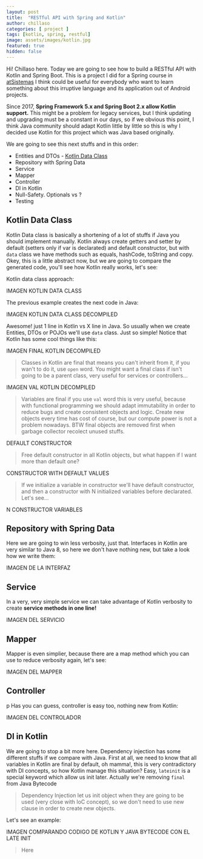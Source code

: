 ```yaml
---
layout: post
title:  "RESTful API with Spring and Kotlin"
author: chillaso
categories: [ project ]
tags: [kotlin, spring, restful]
image: assets/images/kotlin.jpg
featured: true
hidden: false
---
```


Hi! Chillaso here. Today we are going to see how to build a RESTful API with Kotlin and Spring Boot. This is a project I did for a Spring course in [atSistemas](https://www.atsistemas.com) I think could be useful for everybody who want to learn something about this irruptive language and its application out of Android projects.

Since 2017, **Spring Framework 5.x and Spring Boot 2.x allow Kotlin support.** This might be a problem for legacy services, but I think updating and upgrading must be a constant in our days, so if we obvious this point, I think Java community should adapt Kotlin little by little so this is why I decided use Kotlin for this project which was Java based originally.

We are going to see this next stuffs and in this order:

* Entities and DTOs - [Kotlin Data Class](https://kotlinlang.org/docs/reference/data-classes.html)
* Repository with Spring Data
* Service
* Mapper
* Controller
* DI in Kotlin
* Null-Safety. Optionals vs ?
* Testing

## Kotlin Data Class

Kotlin Data class is basically a shortening of a lot of stuffs if Java you should implement manually. Kotlin always create getters and setter by default (setters only if var is declarated) and default constructor, but with `data` class we have methods such as equals, hashCode, toString and copy. Okey, this is a little abstract now, but we are going to compare the generated code, you'll see how Kotlin really works, let's see:

Kotlin data class approach:

IMAGEN KOTLIN DATA CLASS

The previous example creates the next code in Java:

IMAGEN KOTLIN DATA CLASS DECOMPILED

Awesome! just 1 line in Kotlin vs X line in Java. So usually when we create Entities, DTOs or POJOs we'll use `data` class. Just so simple! Notice that Kotlin has some cool things like this:

IMAGEN FINAL KOTLIN DECOMPILED
>Classes in Kotlin are final that means you can't inherit from it, if you wan't to do it, use `open` word. You might want a final class if isn't going to be a parent class, very useful for services or controllers...

IMAGEN VAL KOTLIN DECOMPILED
>Variables are final if you use `val` word this is very useful, because with functional programming we should adapt immutability in order to reduce bugs and create consistent objects and logic. Create new objects every time has cost of course, but our compute power is not a problem nowadays. BTW final objects are removed first when garbage collector recolect unused stuffs.

DEFAULT CONSTRUCTOR
>Free default constructor in all Kotlin objects, but what happen if I want more than default one?

CONSTRUCTOR WITH DEFAULT VALUES
>If we initialize a variable in constructor we'll have default constructor, and then a constructor with N initialized variables before declarated. Let's see...

N CONSTRUCTOR VARIABLES

## Repository with Spring Data

Here we are going to win less verbosity, just that. Interfaces in Kotlin are very similar to Java 8, so here we don't have nothing new, but take a look how we write them:

IMAGEN DE LA INTERFAZ

## Service

In a very, very simple service we can take advantage of Kotlin verbosity to create **service methods in one line!**

IMAGEN DEL SERVICIO

## Mapper

Mapper is even simplier, because there are a map method which you can use to reduce verbosity again, let's see:

IMAGEN DEL MAPPER

## Controller
p
Has you can guess, controller is easy too, nothing new from Kotlin:

IMAGEN DEL CONTROLADOR

## DI in Kotlin

We are going to stop a bit more here. Dependency injection has some different stuffs if we compare with Java. First at all, we need to know that all variables in Kotlin are final by default, oh mamma!, this is very contradictory with DI concepts, so how Kotlin manage this situation? Easy, `lateinit` is a special keyword which allow us init later. Actually we're removing `final` from Java Bytecode
>Dependency Injection let us init object when they are going to be used (very close with IoC concept), so we don't need to use new clause in order to create new objects.

Let's see an example:

IMAGEN COMPARANDO CODIGO DE KOTLIN Y JAVA BYTECODE CON EL LATE INIT
>Here 